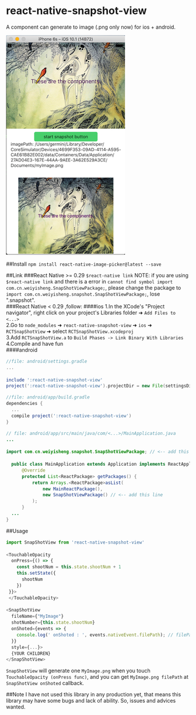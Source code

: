 # react-native-snapshot-view


A component can generate to image (.png only now) for ios + android.

![exampleSnapshot](./image/example.png "exampleIamge")


##Install
```npm install react-native-image-picker@latest --save```

##Link
###React Native >= 0.29 `$react-native link`
  NOTE: if you are using `$react-native link` and there is a error in `cannot find symbol
import com.cn.weiyisheng.SnapShotViewPackage;`, please change the package to `import com.cn.weiyisheng.snapshot.SnapShotViewPackage;`, lose ".snapshot".<br>
###React Native < 0.29 ,follow:
####ios
  1.In the XCode's "Project navigator", right click on your project's Libraries folder ➜ `Add Files to <...>`<br>
  2.Go to `node_modules` ➜ `react-native-snapshot-view` ➜ `ios` ➜ `RCTSnapShotView` ➜ select `RCTSnapShotView.xcodeproj`<br>
  3.Add `RCTSnapShotView.a` to `Build Phases -> Link Binary With Libraries`<br>
  4.Compile and have fun<br>
####android
  ```gradle
  //file: android/settings.gradle
  ...
  
  include ':react-native-snapshot-view'
  project(':react-native-snapshot-view').projectDir = new File(settingsDir, '../node_modules/react-native-snapshot-view/android/app')
  ```
  ```gradle
  //file: android/app/build.gradle
  dependencies {
    ...
    compile project(':react-native-snapshot-view')
  }
  ```
  ```java
  // file: android/app/src/main/java/com/<...>/MainApplication.java
  ...

  import com.cn.weiyisheng.snapshot.SnapShotViewPackage; // <-- add this import

    public class MainApplication extends Application implements ReactApplication {
        @Override
        protected List<ReactPackage> getPackages() {
            return Arrays.<ReactPackage>asList(
                new MainReactPackage(),
                new SnapShotViewPackage() // <-- add this line
            );
        }
    ...
  }
  ```
##Usage
  ```javascript
  import SnapShotView from 'react-native-snapshot-view'
  
  <TouchableOpacity 
    onPress={() => {
      const shootNum = this.state.shootNum + 1
      this.setState({
        shootNum
      })
   }}>
   </TouchableOpacity>
  
  <SnapShotView
    fileName={"MyImage"}
    shotNumber={this.state.shootNum}
    onShoted={events => {
      console.log(' onShoted : ', events.nativeEvent.filePath); // filePath is the .png path
    }}
    style={...}>
    {YOUR CHILDREN}
  </SnapShotView>
  ```
  `SnapShotView` will generate one `MyImage.png` when you touch `TouchableOpacity (onPress func)`, and you can get `MyImage.png filePath` at `SnapShotView onShoted` callback.

##Note
I have not used this library in any production yet, that means this library may have some bugs and lack of ability. So, issues and advices wanted.
